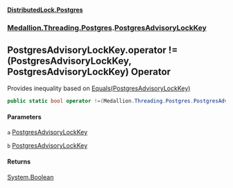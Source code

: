 #### [DistributedLock.Postgres](README.md 'README')
### [Medallion.Threading.Postgres](Medallion.Threading.Postgres.md 'Medallion.Threading.Postgres').[PostgresAdvisoryLockKey](PostgresAdvisoryLockKey.md 'Medallion.Threading.Postgres.PostgresAdvisoryLockKey')

## PostgresAdvisoryLockKey.operator !=(PostgresAdvisoryLockKey, PostgresAdvisoryLockKey) Operator

Provides inequality based on [Equals(PostgresAdvisoryLockKey)](PostgresAdvisoryLockKey.Equals.+QU35/RcjHTGcjW0iCLCkA.md 'Medallion.Threading.Postgres.PostgresAdvisoryLockKey.Equals(Medallion.Threading.Postgres.PostgresAdvisoryLockKey)')

```csharp
public static bool operator !=(Medallion.Threading.Postgres.PostgresAdvisoryLockKey a, Medallion.Threading.Postgres.PostgresAdvisoryLockKey b);
```
#### Parameters

<a name='Medallion.Threading.Postgres.PostgresAdvisoryLockKey.op_Inequality(Medallion.Threading.Postgres.PostgresAdvisoryLockKey,Medallion.Threading.Postgres.PostgresAdvisoryLockKey).a'></a>

`a` [PostgresAdvisoryLockKey](PostgresAdvisoryLockKey.md 'Medallion.Threading.Postgres.PostgresAdvisoryLockKey')

<a name='Medallion.Threading.Postgres.PostgresAdvisoryLockKey.op_Inequality(Medallion.Threading.Postgres.PostgresAdvisoryLockKey,Medallion.Threading.Postgres.PostgresAdvisoryLockKey).b'></a>

`b` [PostgresAdvisoryLockKey](PostgresAdvisoryLockKey.md 'Medallion.Threading.Postgres.PostgresAdvisoryLockKey')

#### Returns
[System.Boolean](https://docs.microsoft.com/en-us/dotnet/api/System.Boolean 'System.Boolean')
